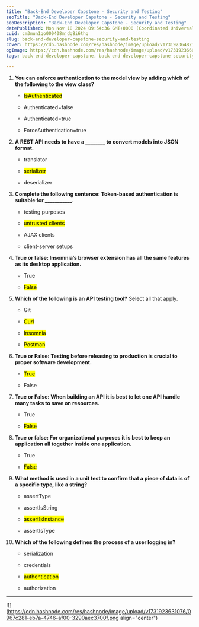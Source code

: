```yaml
---
title: "Back-End Developer Capstone - Security and Testing"
seoTitle: "Back-End Developer Capstone - Security and Testing"
seoDescription: "Back-End Developer Capstone - Security and Testing"
datePublished: Mon Nov 18 2024 09:54:36 GMT+0000 (Coordinated Universal Time)
cuid: cm3mun1qo000408mjdg8i6thq
slug: back-end-developer-capstone-security-and-testing
cover: https://cdn.hashnode.com/res/hashnode/image/upload/v1731923648212/0d3c6919-a31c-4a3a-849e-4d6ab7a54422.png
ogImage: https://cdn.hashnode.com/res/hashnode/image/upload/v1731923666853/cd0badda-7359-4001-be47-cf0471e00aca.png
tags: back-end-developer-capstone, back-end-developer-capstone-security-and-testing, security-and-testing

---
```


1. **You can enforce authentication to the model view by adding which of the following to the view class?**
    
    * <mark>IsAuthenticated</mark>
        
    * Authenticated=false
        
    * Authenticated=true
        
    * ForceAuthentication=true
        
2. **A REST API needs to have a \_\_\_\_\_\_\_\_ to convert models into JSON format.**
    
    * translator
        
    * <mark>serializer</mark>
        
    * deserializer
        
3. **Complete the following sentence: Token-based authentication is suitable for \_\_\_\_\_\_\_\_\_\_\_.**
    
    * testing purposes
        
    * <mark>untrusted clients</mark>
        
    * AJAX clients
        
    * client-server setups
        
4. **True or false: Insomnia’s browser extension has all the same features as its desktop application.**
    
    * True
        
    * <mark>False</mark>
        
5. **Which of the following is an API testing tool?** Select all that apply.
    
    * Git
        
    * <mark>Curl</mark>
        
    * <mark>Insomnia</mark>
        
    * <mark>Postman</mark>
        
6. **True or False: Testing before releasing to production is crucial to proper software development.**
    
    * <mark>True</mark>
        
    * False
        
7. **True or False: When building an API it is best to let one API handle many tasks to save on resources.**
    
    * True
        
    * <mark>False</mark>
        
8. **True or false: For organizational purposes it is best to keep an application all together inside one application.**
    
    * True
        
    * <mark>False</mark>
        
9. **What method is used in a unit test to confirm that a piece of data is of a specific type, like a string?**
    
    * assertType
        
    * assertIsString
        
    * <mark>assertIsInstance</mark>
        
    * assertIsType
        
10. **Which of the following defines the process of a user logging in?**
    
    * serialization
        
    * credentials
        
    * <mark>authentication</mark>
        
    * authorization
        

---

![](https://cdn.hashnode.com/res/hashnode/image/upload/v1731923631076/0967c281-eb7a-4746-af00-3290aec3700f.png align="center")